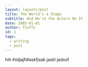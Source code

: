 ```yaml
---
layout: layouts/post
title: The World's a Stage
subtitle: And We're the Actors On It
date: 2005-01-01
author: fluffy
id: 1
tags:
  - writing
  - post
---
```



hih ihidjajfdlaskfjsak jaskl jadsof
